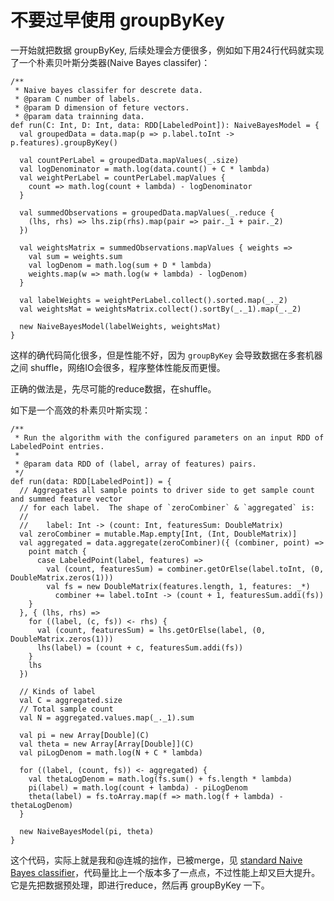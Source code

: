 # 不要过早使用 groupByKey
一开始就把数据 groupByKey, 后续处理会方便很多，例如如下用24行代码就实现了一个朴素贝叶斯分类器(Naive Bayes classifer)：

	/**
     * Naive bayes classifer for descrete data.
     * @param C number of labels.
     * @param D dimension of feture vectors.
     * @param data trainning data.
	def run(C: Int, D: Int, data: RDD[LabeledPoint]): NaiveBayesModel = {
	  val groupedData = data.map(p => p.label.toInt -> p.features).groupByKey()
	 
	  val countPerLabel = groupedData.mapValues(_.size)
	  val logDenominator = math.log(data.count() + C * lambda)
	  val weightPerLabel = countPerLabel.mapValues {
	    count => math.log(count + lambda) - logDenominator
	  }
	 
	  val summedObservations = groupedData.mapValues(_.reduce {
	    (lhs, rhs) => lhs.zip(rhs).map(pair => pair._1 + pair._2)
	  })
	 
	  val weightsMatrix = summedObservations.mapValues { weights =>
	    val sum = weights.sum
	    val logDenom = math.log(sum + D * lambda)
	    weights.map(w => math.log(w + lambda) - logDenom)
	  }
	 
	  val labelWeights = weightPerLabel.collect().sorted.map(_._2)
	  val weightsMat = weightsMatrix.collect().sortBy(_._1).map(_._2)
	 
	  new NaiveBayesModel(labelWeights, weightsMat)
	}

这样的确代码简化很多，但是性能不好，因为 `groupByKey` 会导致数据在多套机器之间 shuffle，网络IO会很多，程序整体性能反而更慢。

正确的做法是，先尽可能的reduce数据，在shuffle。

如下是一个高效的朴素贝叶斯实现：

	/**
	 * Run the algorithm with the configured parameters on an input RDD of LabeledPoint entries.
	 *
	 * @param data RDD of (label, array of features) pairs.
	 */
	def run(data: RDD[LabeledPoint]) = {
	  // Aggregates all sample points to driver side to get sample count and summed feature vector
	  // for each label.  The shape of `zeroCombiner` & `aggregated` is:
	  //
	  //    label: Int -> (count: Int, featuresSum: DoubleMatrix)
	  val zeroCombiner = mutable.Map.empty[Int, (Int, DoubleMatrix)]
	  val aggregated = data.aggregate(zeroCombiner)({ (combiner, point) =>
	    point match {
	      case LabeledPoint(label, features) =>
	        val (count, featuresSum) = combiner.getOrElse(label.toInt, (0, DoubleMatrix.zeros(1)))
	        val fs = new DoubleMatrix(features.length, 1, features: _*)
	          combiner += label.toInt -> (count + 1, featuresSum.addi(fs))
	    }
	  }, { (lhs, rhs) =>
	    for ((label, (c, fs)) <- rhs) {
	      val (count, featuresSum) = lhs.getOrElse(label, (0, DoubleMatrix.zeros(1)))
	      lhs(label) = (count + c, featuresSum.addi(fs))
	    }
	    lhs
	  })
	
	  // Kinds of label
	  val C = aggregated.size
	  // Total sample count
	  val N = aggregated.values.map(_._1).sum
	
	  val pi = new Array[Double](C)
	  val theta = new Array[Array[Double]](C)
	  val piLogDenom = math.log(N + C * lambda)
	
	  for ((label, (count, fs)) <- aggregated) {
	    val thetaLogDenom = math.log(fs.sum() + fs.length * lambda)
	    pi(label) = math.log(count + lambda) - piLogDenom
	    theta(label) = fs.toArray.map(f => math.log(f + lambda) - thetaLogDenom)
	  }
	
	  new NaiveBayesModel(pi, theta)
	}

这个代码，实际上就是我和@连城的拙作，已被merge，见 [standard Naive Bayes classifier](https://github.com/apache/incubator-spark/pull/292)，代码量比上一个版本多了一点点，不过性能上却又巨大提升。它是先把数据预处理，即进行reduce，然后再 groupByKey 一下。
